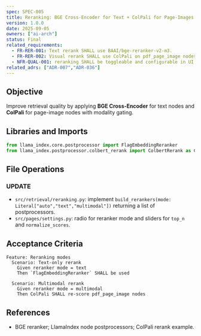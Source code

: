 ```yaml
---
spec: SPEC-005
title: Reranking: BGE Cross-Encoder for Text + ColPali for Page-Images
version: 1.0.0
date: 2025-09-05
owners: ["ai-arch"]
status: Final
related_requirements:
  - FR-RER-001: Text rerank SHALL use BAAI/bge-reranker-v2-m3.
  - FR-RER-002: Visual rerank SHALL use ColPali on pdf_page_image nodes.
  - NFR-QUAL-001: reranking SHALL be toggleable and configurable in UI.
related_adrs: ["ADR-007","ADR-036"]
---
```



## Objective

Improve retrieval quality by applying **BGE Cross-Encoder** for text nodes and **ColPali** for page-image nodes with modality gating.

## Libraries and Imports

```python
from llama_index.core.postprocessor import FlagEmbeddingReranker
from llama_index.postprocessor.colbert_rerank import ColbertRerank as ColPaliRerank  # name may vary
```

## File Operations

### UPDATE

- `src/retrieval/reranking.py`: implement `build_rerankers(mode: Literal["auto","text","multimodal"])` returning a list of postprocessors.
- `src/pages/settings.py`: radio for reranker mode and sliders for `top_n` and `normalize_scores`.

## Acceptance Criteria

```gherkin
Feature: Reranking modes
  Scenario: Text-only rerank
    Given reranker mode = text
    Then `FlagEmbeddingReranker` SHALL be used

  Scenario: Multimodal rerank
    Given reranker mode = multimodal
    Then ColPali SHALL re-score pdf_page_image nodes
```

## References

- BGE reranker; LlamaIndex node postprocessors; ColPali rerank example.
